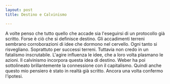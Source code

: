 ```yaml
---
layout: post
title: Destino e Calvinismo

---
```


A volte penso che tutto quello che accade sia l'eseguirsi di un protocollo già scritto.
Forse è ciò che si definisce destino. Gli accadimenti terreni sembrano corroborazioni di idee che dormono nel cervello. Ogni tanto si risvegliano. Soprattuto per successi terreni.
Tuttavia non credo in un fatalismo inscrutabile. L'agire influenza le idee, che a loro volta plasmano le azioni.
Il calvinismo incorpora questa idea di destino. Weber ha poi sottolineato brillantemente la connessione con il capitalismo. Quindi anche questo mio pensiero è stato in realtà già scritto. Ancora una volta confermo l'ipotesi.
